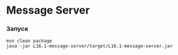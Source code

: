 # Message Server

### Запуск
```
mvn clean package
java -jar L16.1-message-server/target/L16.1-message-server.jar
```
